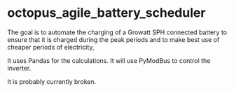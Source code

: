 # octopus_agile_battery_scheduler
The goal is to automate the charging of a Growatt SPH connected battery to ensure that it is charged during the peak periods and to make best use of cheaper periods of electricity,

It uses Pandas for the calculations.
It will use PyModBus to control the inverter.

It is probably currently broken.
